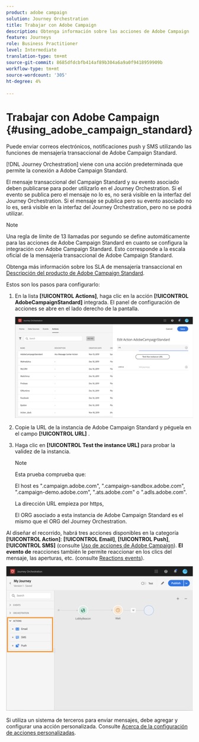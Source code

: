 ```yaml
---
product: adobe campaign
solution: Journey Orchestration
title: Trabajar con Adobe Campaign
description: Obtenga información sobre las acciones de Adobe Campaign
feature: Journeys
role: Business Practitioner
level: Intermediate
translation-type: tm+mt
source-git-commit: 8685dfdcbfb414af89b304a6a9a0f9418959909b
workflow-type: tm+mt
source-wordcount: '305'
ht-degree: 4%

---
```



# Trabajar con Adobe Campaign {#using_adobe_campaign_standard}

Puede enviar correos electrónicos, notificaciones push y SMS utilizando las funciones de mensajería transaccional de Adobe Campaign Standard.

[!DNL Journey Orchestration] viene con una acción predeterminada que permite la conexión a Adobe Campaign Standard.

El mensaje transaccional del Campaign Standard y su evento asociado deben publicarse para poder utilizarlo en el Journey Orchestration. Si el evento se publica pero el mensaje no lo es, no será visible en la interfaz del Journey Orchestration. Si el mensaje se publica pero su evento asociado no lo es, será visible en la interfaz del Journey Orchestration, pero no se podrá utilizar.

>[!NOTE]
>
>Una regla de límite de 13 llamadas por segundo se define automáticamente para las acciones de Adobe Campaign Standard en cuanto se configura la integración con Adobe Campaign Standard. Esto corresponde a la escala oficial de la mensajería transaccional de Adobe Campaign Standard.
>
>Obtenga más información sobre los SLA de mensajería transaccional en [Descripción del producto de Adobe Campaign Standard](https://helpx.adobe.com/legal/product-descriptions/campaign-standard.html).

Estos son los pasos para configurarlo:

1. En la lista **[!UICONTROL Actions]**, haga clic en la acción **[!UICONTROL AdobeCampaignStandard]** integrada. El panel de configuración de acciones se abre en el lado derecho de la pantalla.

   ![](../assets/actioncampaign.png)

1. Copie la URL de la instancia de Adobe Campaign Standard y péguela en el campo **[!UICONTROL URL]** .

1. Haga clic en **[!UICONTROL Test the instance URL]** para probar la validez de la instancia.

   >[!NOTE]
   >
   >Esta prueba comprueba que:
   >
   >El host es &quot;.campaign.adobe.com&quot;, &quot;.campaign-sandbox.adobe.com&quot;, &quot;.campaign-demo.adobe.com&quot;, &quot;.ats.adobe.com&quot; o &quot;.adls.adobe.com&quot;.
   >
   >La dirección URL empieza por https,
   >
   >El ORG asociado a esta instancia de Adobe Campaign Standard es el mismo que el ORG del Journey Orchestration.

Al diseñar el recorrido, habrá tres acciones disponibles en la categoría **[!UICONTROL Action]**: **[!UICONTROL Email]**, **[!UICONTROL Push]**, **[!UICONTROL SMS]** (consulte [Uso de acciones de Adobe Campaign](../building-journeys/using-adobe-campaign-actions.md)). **El evento de** reacciones también le permite reaccionar en los clics del mensaje, las aperturas, etc. (consulte [Reactions events](../building-journeys/reaction-events.md)).

![](../assets/journey58.png)

Si utiliza un sistema de terceros para enviar mensajes, debe agregar y configurar una acción personalizada. Consulte [Acerca de la configuración de acciones personalizadas](../action/about-custom-action-configuration.md).
